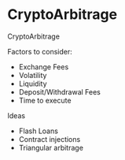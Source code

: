 # CryptoArbitrage
CryptoArbitrage


Factors to consider:
- Exchange Fees
- Volatility
- Liquidity
- Deposit/Withdrawal Fees
- Time to execute

Ideas
- Flash Loans
- Contract injections
- Triangular arbitrage